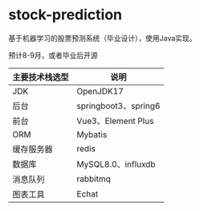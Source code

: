 # stock-prediction
基于机器学习的股票预测系统（毕业设计），使用Java实现。

预计8-9月，或者毕业后开源

| 主要技术栈选型 | 说明                   |
| ------- | -------------------- |
| JDK     | OpenJDK17            |
| 后台      | springboot3、spring6  |
| 前台      | Vue3、Element Plus |
| ORM     | Mybatis              |
| 缓存服务器   | redis                |
| 数据库     | MySQL8.0、influxdb    |
| 消息队列    | rabbitmq             |
| 图表工具    | Echat                |
